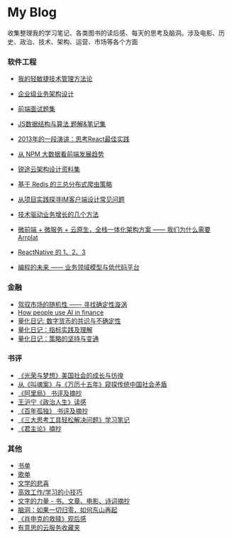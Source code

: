 # My Blog

收集整理我的学习笔记、各类图书的读后感、每天的思考及脑洞。涉及电影、历史、政治、技术、架构、运营、市场等各个方面

### 软件工程

- [我的轻敏捷技术管理方法论](./articles/我的轻敏捷技术管理方法论.md)
- [企业级业务架构设计](./book/企业级业务架构.md)
- [前端面试题集](https://github.com/georgezouq/interview)
- [JS数据结构与算法 题解&笔记集](./note/algorithm/README.md)
- [2013年的一段演讲：思考React最佳实践](./talk/RethinkReactBasePractice.md)
- [从 NPM 大数据看前端发展趋势](./talk/从NPM大数据看前端的发展趋势.md)
- [锐途云架构设计资料集](ArchDesign.md)
- [基于 Redis 的三总分布式爬虫策略](https://georgezouq.github.io/2016/06/27/%E5%9F%BA%E4%BA%8ERedis%E7%9A%84%E4%B8%89%E7%A7%8D%E5%88%86%E5%B8%83%E5%BC%8F%E7%88%AC%E8%99%AB%E7%AD%96%E7%95%A5/)
- [从项目实践探寻IM客户端设计常见问题](./articles/im.md)
- [技术驱动业务增长的几个方法](./articles/技术驱动业务增长的几个方法.md)

- [微前端 + 微服务 + 云原生，全栈一体化架构方案 —— 我们为什么需要 Arrplat]()
- [ReactNative 的 1、2、3]()
- [编程的未来 —— 业务领域模型与低代码平台]()

### 金融

- [驾驭市场的随机性 —— 寻找确定性漩涡](./articles/混沌理论与金融市场寻找确定性漩涡.md)
- [How people use AI in finance](https://medium.com/@zousongqi0213/how-people-use-ai-in-finance-59f0a7512b4)
- [量化日记: 数字货币的共识与不确定性](./articles/量化日记20180814.md)
- [量化日记：指标实践及理解](./articles/量化日记20180811.md)
- [量化日记：策略的坚持与变通](./articles/量化日记20180802.md)

### 书评

- [《光荣与梦想》美国社会的成长与彷徨](book/光荣与梦想.md)
- [从《叫魂案》与《万历十五年》窥探传统中国社会矛盾](book/MingQing.md)
- [《阿里局》 书评及摘抄](book/阿里局.md)
- [王沪宁《政治人生》读感](book/PoliticalLife.md)
- [《百年孤独》 书评及摘抄](book/Cienañosdesoledad.md)
- [《三大思考工具轻松解决问题》学习笔记](book/ToolsOfThought.md)
- [《君主论》摘抄](book/君主论.md)

### 其他

- [书单](book/BookList.md)
- [歌单](./SongList.md)
- [文学的悲喜](./articles/文学的悲喜.md)
- [高效工作/学习的小技巧](articles/高效能的小技巧.md)
- [文字的力量 - 书、文章、电影、诗词摘抄](ThePowerofWords.md)
- [脑洞：如果一切归零，如何东山再起](IfNothingWhatToDo.md)
- [《肖申克的救赎》观后感](TheShawshankRedemption.md)
- [有意思的云服务收藏夹](CloudServices.md)
